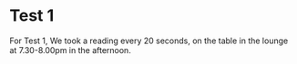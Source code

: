 # Test 1
For Test 1, We took a reading every 20 seconds, on the table in the lounge at 7.30-8.00pm in the afternoon. 
